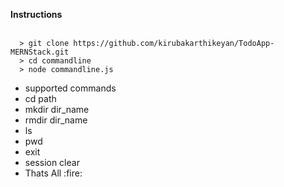 <Strong>Instructions</Strong>
<br>
<br>
  ```
	> git clone https://github.com/kirubakarthikeyan/TodoApp-MERNStack.git
	> cd commandline
	> node commandline.js

```


<ul>
	<li> supported commands</li>
	<li>cd path</li>
	<li>mkdir dir_name</li>
  	<li>rmdir dir_name</li>
	<li> ls</li>
	<li>pwd </li>
	<li>exit</li>
	<li> session clear</li>


  <li>Thats All :fire:</li>
</ul>



